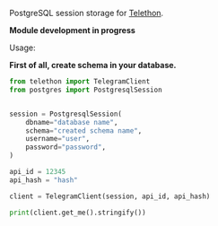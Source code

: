 PostgreSQL session storage for [Telethon](https://github.com/LonamiWebs/Telethon).

**Module development in progress**

Usage:

**First of all, create schema in your database.**

```python
from telethon import TelegramClient
from postgres import PostgresqlSession


session = PostgresqlSession(
	dbname="database name",
	schema="created schema name",
	username="user",
	password="password",
)

api_id = 12345
api_hash = "hash"

client = TelegramClient(session, api_id, api_hash)

print(client.get_me().stringify())
```

